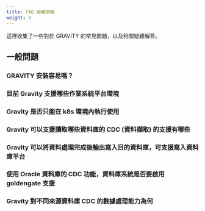 ```yaml
---
title: FAQ 疑難排解
weight: 3
---
```


這裡收集了一些對於 GRAVITY 的常見問題，以及相關疑難解答。

## 一般問題

### GRAVITY 安裝容易嗎？

### 目前 Gravity 支援哪些作業系統平台環境

### Gravity 是否只能在 k8s 環境內執行使用

### Gravity 可以支援讀取哪些資料庫的 CDC (資料擷取) 的支援有哪些

### Gravity 可以將資料處理完成後輸出寫入目的資料庫，可支援寫入資料庫平台

### 使用 Oracle 資料庫的 CDC 功能，資料庫系統是否要啟用 goldengate 支援

### Gravity 對不同來源資料庫 CDC 的數據處理能力為何
